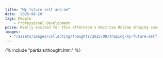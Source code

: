 ```yaml
---
title: "My future self and me"
date: '2025-08-20'
tags: People
    - Professional Development
posse: Really excited for this afternoon’s Waitrose Online shaping session hosted by the brilliant Jason Mesut. I’m also writing at his online writing club. I’ve missed opportunities like these to have an accountabilibuddy for writing. The seal has been broken!
images:
  - "/assets/images/collecting/thoughts/2025/08/shaping-my-future-self-01.jpg"
---
```


{% include "partials/thought.html" %}
